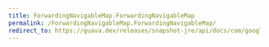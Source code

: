 ```yaml
---
title: ForwardingNavigableMap.ForwardingNavigableMap
permalink: /ForwardingNavigableMap.ForwardingNavigableMap/
redirect_to: https://guava.dev/releases/snapshot-jre/api/docs/com/google/common/collect/ForwardingNavigableMap.html#ForwardingNavigableMap--
---
```

